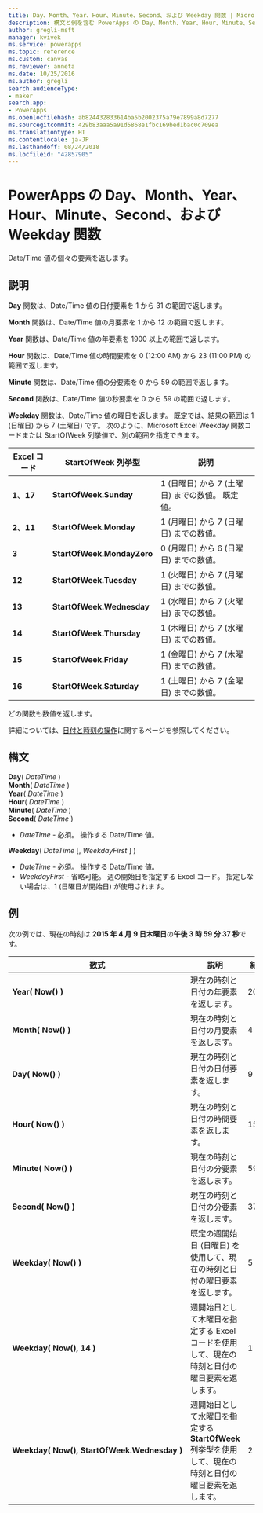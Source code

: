 ```yaml
---
title: Day、Month、Year、Hour、Minute、Second、および Weekday 関数 | Microsoft Docs
description: 構文と例を含む PowerApps の Day、Month、Year、Hour、Minute、Second、および Weekday 関数の参照情報
author: gregli-msft
manager: kvivek
ms.service: powerapps
ms.topic: reference
ms.custom: canvas
ms.reviewer: anneta
ms.date: 10/25/2016
ms.author: gregli
search.audienceType:
- maker
search.app:
- PowerApps
ms.openlocfilehash: ab824432833614ba5b2002375a79e7899a8d7277
ms.sourcegitcommit: 429b83aaa5a91d5868e1fbc169bed1bac0c709ea
ms.translationtype: HT
ms.contentlocale: ja-JP
ms.lasthandoff: 08/24/2018
ms.locfileid: "42857905"
---
```

# <a name="day-month-year-hour-minute-second-and-weekday-functions-in-powerapps"></a>PowerApps の Day、Month、Year、Hour、Minute、Second、および Weekday 関数
Date/Time 値の個々の要素を返します。

## <a name="description"></a>説明
**Day** 関数は、Date/Time 値の日付要素を 1 から 31 の範囲で返します。

**Month** 関数は、Date/Time 値の月要素を 1 から 12 の範囲で返します。

**Year** 関数は、Date/Time 値の年要素を 1900 以上の範囲で返します。

**Hour** 関数は、Date/Time 値の時間要素を 0 (12:00 AM) から 23 (11:00 PM) の範囲で返します。

**Minute** 関数は、Date/Time 値の分要素を 0 から 59 の範囲で返します。

**Second** 関数は、Date/Time 値の秒要素を 0 から 59 の範囲で返します。

**Weekday** 関数は、Date/Time 値の曜日を返します。  既定では、結果の範囲は 1 (日曜日) から 7 (土曜日) です。  次のように、Microsoft Excel Weekday 関数コードまたは StartOfWeek 列挙値で、別の範囲を指定できます。

| Excel コード | StartOfWeek 列挙型 | 説明 |
| --- | --- | --- |
| **1**、**17** |**StartOfWeek.Sunday** |1 (日曜日) から 7 (土曜日) までの数値。  既定値。 |
| **2**、**11** |**StartOfWeek.Monday** |1 (月曜日) から 7 (日曜日) までの数値。 |
| **3** |**StartOfWeek.MondayZero** |0 (月曜日) から 6 (日曜日) までの数値。 |
| **12** |**StartOfWeek.Tuesday** |1 (火曜日) から 7 (月曜日) までの数値。 |
| **13** |**StartOfWeek.Wednesday** |1 (水曜日) から 7 (火曜日) までの数値。 |
| **14** |**StartOfWeek.Thursday** |1 (木曜日) から 7 (水曜日) までの数値。 |
| **15** |**StartOfWeek.Friday** |1 (金曜日) から 7 (木曜日) までの数値。 |
| **16** |**StartOfWeek.Saturday** |1 (土曜日) から 7 (金曜日) までの数値。 |

どの関数も数値を返します。

詳細については、[日付と時刻の操作](../show-text-dates-times.md)に関するページを参照してください。

## <a name="syntax"></a>構文
**Day**( *DateTime* )<br>**Month**( *DateTime* )<br>**Year**( *DateTime* )<br>**Hour**( *DateTime* )<br>**Minute**( *DateTime* )<br>**Second**( *DateTime* )

* *DateTime* - 必須。  操作する Date/Time 値。  

**Weekday**( *DateTime* [, *WeekdayFirst* ] )<br>

* *DateTime* - 必須。  操作する Date/Time 値。 
* *WeekdayFirst* - 省略可能。  週の開始日を指定する Excel コード。  指定しない場合は、1 (日曜日が開始日) が使用されます。

## <a name="examples"></a>例
次の例では、現在の時刻は **2015 年 4 月 9 日木曜日**の**午後 3 時 59 分 37 秒**です。

| 数式 | 説明 | 結果 |
| --- | --- | --- |
| **Year(&nbsp;Now()&nbsp;)** |現在の時刻と日付の年要素を返します。 |2015 |
| **Month(&nbsp;Now()&nbsp;)** |現在の時刻と日付の月要素を返します。 |4 |
| **Day(&nbsp;Now()&nbsp;)** |現在の時刻と日付の日付要素を返します。 |9 |
| **Hour(&nbsp;Now()&nbsp;)** |現在の時刻と日付の時間要素を返します。 |15 |
| **Minute(&nbsp;Now()&nbsp;)** |現在の時刻と日付の分要素を返します。 |59 |
| **Second(&nbsp;Now()&nbsp;)** |現在の時刻と日付の分要素を返します。 |37 |
| **Weekday(&nbsp;Now()&nbsp;)** |既定の週開始日 (日曜日) を使用して、現在の時刻と日付の曜日要素を返します。 |5 |
| **Weekday(&nbsp;Now(),&nbsp;14&nbsp;)** |週開始日として木曜日を指定する Excel コードを使用して、現在の時刻と日付の曜日要素を返します。 |1 |
| **Weekday(&nbsp;Now(),&nbsp;StartOfWeek.Wednesday&nbsp;)** |週開始日として水曜日を指定する **StartOfWeek** 列挙型を使用して、現在の時刻と日付の曜日要素を返します。 |2 |

